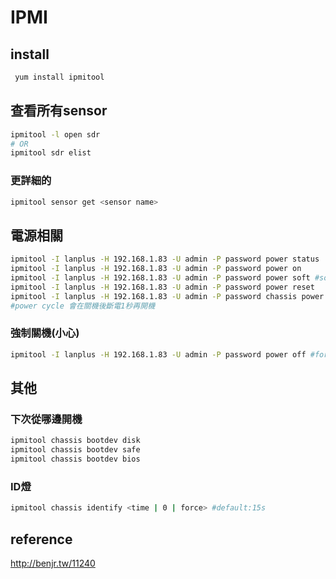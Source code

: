 # IPMI

## install
```bash
 yum install ipmitool
```

## 查看所有sensor
```bash
ipmitool -l open sdr
# OR
ipmitool sdr elist
```
### 更詳細的
```bash
ipmitool sensor get <sensor name>
```
## 電源相關
```bash
ipmitool -I lanplus -H 192.168.1.83 -U admin -P password power status
ipmitool -I lanplus -H 192.168.1.83 -U admin -P password power on
ipmitool -I lanplus -H 192.168.1.83 -U admin -P password power soft #soft shotdown
ipmitool -I lanplus -H 192.168.1.83 -U admin -P password power reset
ipmitool -I lanplus -H 192.168.1.83 -U admin -P password chassis power cycle
#power cycle 會在關機後斷電1秒再開機
```
### 強制關機(小心)
```bash
ipmitool -I lanplus -H 192.168.1.83 -U admin -P password power off #force shotdown
```
## 其他
### 下次從哪邊開機
```bash
ipmitool chassis bootdev disk
ipmitool chassis bootdev safe
ipmitool chassis bootdev bios
```

### ID燈
```bash
ipmitool chassis identify <time | 0 | force> #default:15s
```

## reference
http://benjr.tw/11240

